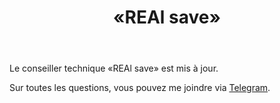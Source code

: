 ﻿---
layout: post-ea

group: Conseiller technique
title: «REAl save»
meta: REAl save
logo: real_save.svg
order: 2

category: ea

og: img/og-real-save.jpg

lang: fr
ref: real_save
---

Le conseiller technique «REAl save» est mis à jour.

Sur toutes les questions, vous pouvez me joindre via <a href="https://t.me/chutkoy" target="_blank">Telegram</a>.
